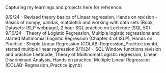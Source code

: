 Capturing my learnings and projects here for reference:

9/9/24 - Revised theory basics of Linear regression, Hands on revision -  Basics of numpy, pandas, matplotlib and working with data sets (Book, Datasets: ISLP webpage), 2 hour SQL practice on Leetcode (SQL 50)
9/10/24 - Theory of Logistic Regression, Multiple logistic regressiona and started Multinomial Logistic Regression (Chapter 4 of ISLP), Hands on Practise : Simple Linear Regression (COLAB: Regression_Practice.ipynb), started multiple linear regression
9/11/24 - SQL Window functions revision and practice Leetcode, Theory of Multinomal Logistic regression, Linear Discriminant Analysis, Hands on practice: Multiple Linear Regression (COLAB: Regression_Practice.ipynb)
